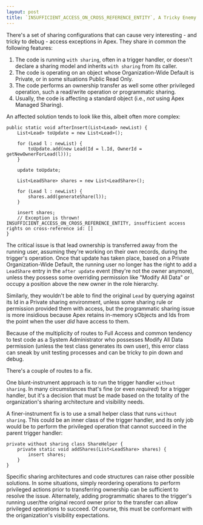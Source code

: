 ```yaml
---
layout: post
title: `INSUFFICIENT_ACCESS_ON_CROSS_REFERENCE_ENTITY`, A Tricky Enemy: Ownership Transfers and Sharing Access
---
```


There's a set of sharing configurations that can cause very interesting - and tricky to debug - access exceptions in Apex. They share in common the following features:

 1. The code is running `with sharing`, often in a trigger handler, or doesn't declare a sharing model and inherits `with sharing` from its caller.
 2. The code is operating on an object whose Organization-Wide Default is Private, or in some situations Public Read Only.
 3. The code performs an ownership transfer as well some other privileged operation, such a read/write operation or programmatic sharing.
 4. Usually, the code is affecting a standard object (i.e., *not* using Apex Managed Sharing).

An affected solution tends to look like this, albeit often more complex:

	public static void afterInsert(List<Lead> newList) {
		List<Lead> toUpdate = new List<Lead>();

		for (Lead l : newList) {
			toUpdate.add(new Lead(Id = l.Id, OwnerId = getNewOwnerForLead(l)));
		}

		update toUpdate;

		List<LeadShare> shares = new List<LeadShare>();

		for (Lead l : newList) {
			shares.add(generateShare(l));
		}

		insert shares; 
		// Exception is thrown! INSUFFICIENT_ACCESS_ON_CROSS_REFERENCE_ENTITY, insufficient access rights on cross-reference id: []
	}

The critical issue is that lead ownership is transferred away from the running user, assuming they're working on their own records, during the trigger's operation. Once that update has taken place, based on a Private Organization-Wide Default, the running user no longer has the right to add a `LeadShare` entry in the `after update` event (they're not the owner anymore), unless they possess some overriding permission like "Modify All Data" or occupy a position above the new owner in the role hierarchy. 

Similarly, they wouldn't be able to find the original `Lead` by querying against its Id in a Private sharing environment, unless some sharing rule or permission provided them with access, but the programmatic sharing issue is more insidious because Apex retains in-memory sObjects and Ids from the point when the user *did* have access to them.

Because of the multiplicity of routes to Full Access and common tendency to test code as a System Administrator who possesses Modify All Data permission (unless the test class generates its own user), this error class can sneak by unit testing processes and can be tricky to pin down and debug. 

There's a couple of routes to a fix.

One blunt-instrument approach is to run the trigger handler `without sharing`. In many circumstances that's fine (or even *required*) for a trigger handler, but it's a decision that must be made based on the totality of the organization's sharing architecture and visibility needs.

A finer-instrument fix is to use a small helper class that runs `without sharing`. This could be an inner class of the trigger handler, and its only job would be to perform the privileged operation that cannot succeed in the parent trigger handler:

    private without sharing class ShareHelper {
        private static void addShares(List<LeadShare> shares) {
            insert shares;
        }
    }

Specific sharing architectures and code structures can raise other possible solutions. In some situations, simply reordering operations to perform privileged actions prior to transferring ownership can be sufficient to resolve the issue. Alternately, adding programmatic shares to the trigger's running user/the original record owner prior to the transfer can allow privileged operations to succeed. Of course, this must be conformant with the origanization's visibility expectations.
